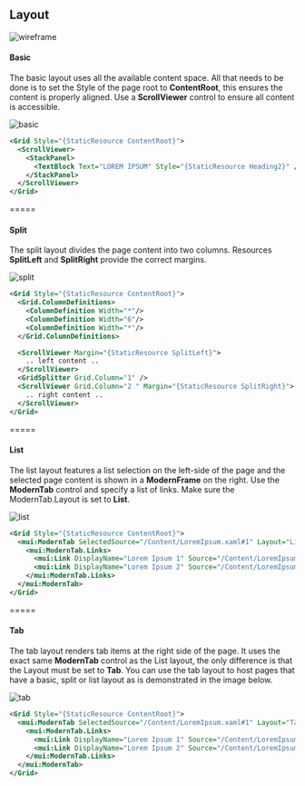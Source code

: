 ## Layout
![wireframe](https://cloud.githubusercontent.com/assets/13318413/10109476/fa60f412-637b-11e5-9413-26fed82a1e2d.PNG)
#### Basic 
The basic layout uses all the available content space. All that needs to be done is to set the Style of the page root to **ContentRoot**, this ensures the content is properly aligned. Use a **ScrollViewer** control to ensure all content is accessible.

![basic](https://cloud.githubusercontent.com/assets/13318413/10109477/fa62740e-637b-11e5-826d-195d257db0c8.PNG)
```XML
<Grid Style="{StaticResource ContentRoot}">
  <ScrollViewer>
    <StackPanel>
      <TextBlock Text="LOREM IPSUM" Style="{StaticResource Heading2}" />
    </StackPanel>
  </ScrollViewer>
</Grid>
```
=====
#### Split

The split layout divides the page content into two columns. Resources **SplitLeft** and **SplitRight** provide the correct margins.

![split](https://cloud.githubusercontent.com/assets/13318413/10109478/fa643456-637b-11e5-9f01-96889784c243.PNG)
```XML
<Grid Style="{StaticResource ContentRoot}">
  <Grid.ColumnDefinitions>
    <ColumnDefinition Width="*"/>
    <ColumnDefinition Width="6"/>
    <ColumnDefinition Width="*"/>
  </Grid.ColumnDefinitions>

  <ScrollViewer Margin="{StaticResource SplitLeft}">
    .. left content ..
  </ScrollViewer>
  <GridSplitter Grid.Column="1" />
  <ScrollViewer Grid.Column="2 " Margin="{StaticResource SplitRight}">
    .. right content ..
  </ScrollViewer>
</Grid>
```
=====
#### List

The list layout features a list selection on the left-side of the page and the selected page content is shown in a **ModernFrame** on the right. Use the **ModernTab** control and specify a list of links. Make sure the ModernTab.Layout is set to **List**.

![list](https://cloud.githubusercontent.com/assets/13318413/10109479/fa6983b6-637b-11e5-92f2-0d2c5998d7db.PNG)
```XML
<Grid Style="{StaticResource ContentRoot}">
  <mui:ModernTab SelectedSource="/Content/LoremIpsum.xaml#1" Layout="List">
    <mui:ModernTab.Links>
      <mui:Link DisplayName="Lorem Ipsum 1" Source="/Content/LoremIpsum.xaml#1" />
      <mui:Link DisplayName="Lorem Ipsum 2" Source="/Content/LoremIpsum.xaml#2" />
    </mui:ModernTab.Links>
  </mui:ModernTab>
</Grid>
```
=====
#### Tab
The tab layout renders tab items at the right side of the page. It uses the exact same **ModernTab** control as the List layout, the only difference is that the Layout must be set to **Tab**. You can use the tab layout to host pages that have a basic, split or list layout as is demonstrated in the image below.

![tab](https://cloud.githubusercontent.com/assets/13318413/10109475/fa5ff472-637b-11e5-801f-fe8c1260ef42.PNG)
```XML
<Grid Style="{StaticResource ContentRoot}">
  <mui:ModernTab SelectedSource="/Content/LoremIpsum.xaml#1" Layout="Tab">
    <mui:ModernTab.Links>
      <mui:Link DisplayName="Lorem Ipsum 1" Source="/Content/LoremIpsum.xaml#1" />
      <mui:Link DisplayName="Lorem Ipsum 2" Source="/Content/LoremIpsum.xaml#2" />
    </mui:ModernTab.Links>
  </mui:ModernTab>
</Grid>
```
